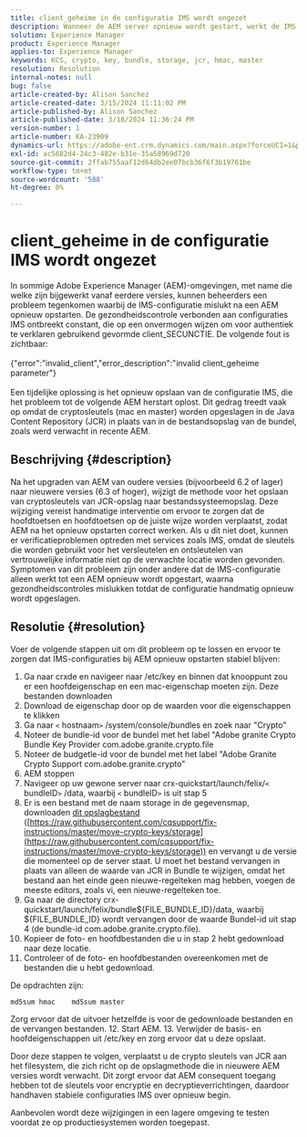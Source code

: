 ```yaml
---
title: client_geheime in de configuratie IMS wordt ongezet
description: Wanneer de AEM server opnieuw wordt gestart, werkt de IMS-configuratie niet meer en moet de gebruiker de configuratie opnieuw opslaan.
solution: Experience Manager
product: Experience Manager
applies-to: Experience Manager
keywords: KCS, crypto, key, bundle, storage, jcr, hmac, master
resolution: Resolution
internal-notes: null
bug: false
article-created-by: Alison Sanchez
article-created-date: 3/15/2024 11:11:02 PM
article-published-by: Alison Sanchez
article-published-date: 3/18/2024 11:36:24 PM
version-number: 1
article-number: KA-23909
dynamics-url: https://adobe-ent.crm.dynamics.com/main.aspx?forceUCI=1&pagetype=entityrecord&etn=knowledgearticle&id=10374947-21e3-ee11-904c-6045bd006b25
exl-id: ac5682d4-24c3-482e-b31e-35a58969d720
source-git-commit: 2ffab755aaf12d64db2ee07bcb36f6f3b19761be
workflow-type: tm+mt
source-wordcount: '588'
ht-degree: 0%

---
```


# client_geheime in de configuratie IMS wordt ongezet


In sommige Adobe Experience Manager (AEM)-omgevingen, met name die welke zijn bijgewerkt vanaf eerdere versies, kunnen beheerders een probleem tegenkomen waarbij de IMS-configuratie mislukt na een AEM opnieuw opstarten. De gezondheidscontrole verbonden aan configuraties IMS ontbreekt constant, die op een onvermogen wijzen om voor authentiek te verklaren gebruikend gevormde client_SECUNCTIE. De volgende fout is zichtbaar:
<br><br>{&quot;error&quot;:&quot;invalid_client&quot;,&quot;error_description&quot;:&quot;invalid client_geheime parameter&quot;}<br><br>
Een tijdelijke oplossing is het opnieuw opslaan van de configuratie IMS, die het probleem tot de volgende AEM herstart oplost. Dit gedrag treedt vaak op omdat de cryptosleutels (mac en master) worden opgeslagen in de Java Content Repository (JCR) in plaats van in de bestandsopslag van de bundel, zoals werd verwacht in recente AEM.

## Beschrijving {#description}


Na het upgraden van AEM van oudere versies (bijvoorbeeld 6.2 of lager) naar nieuwere versies (6.3 of hoger), wijzigt de methode voor het opslaan van cryptosleutels van JCR-opslag naar bestandssysteemopslag. Deze wijziging vereist handmatige interventie om ervoor te zorgen dat de hoofdtoetsen en hoofdtoetsen op de juiste wijze worden verplaatst, zodat AEM na het opnieuw opstarten correct werken. Als u dit niet doet, kunnen er verificatieproblemen optreden met services zoals IMS, omdat de sleutels die worden gebruikt voor het versleutelen en ontsleutelen van vertrouwelijke informatie niet op de verwachte locatie worden gevonden. Symptomen van dit probleem zijn onder andere dat de IMS-configuratie alleen werkt tot een AEM opnieuw wordt opgestart, waarna gezondheidscontroles mislukken totdat de configuratie handmatig opnieuw wordt opgeslagen.


## Resolutie {#resolution}


Voer de volgende stappen uit om dit probleem op te lossen en ervoor te zorgen dat IMS-configuraties bij AEM opnieuw opstarten stabiel blijven:

1. Ga naar crxde en navigeer naar /etc/key en binnen dat knooppunt zou er een hoofdeigenschap en een mac-eigenschap moeten zijn. Deze bestanden downloaden
2. Download de eigenschap door op de waarden voor die eigenschappen te klikken
3. Ga naar `<` hostnaam`>` /system/console/bundles en zoek naar &quot;Crypto&quot;
4. Noteer de bundle-id voor de bundel met het label &quot;Adobe granite Crypto Bundle Key Provider com.adobe.granite.crypto.file
5. Noteer de budgetle-id voor de bundel met het label &quot;Adobe Granite Crypto Support com.adobe.granite.crypto&quot;
6. AEM stoppen
7. Navigeer op uw gewone server naar crx-quickstart/launch/felix/`<` bundleID`>` /data, waarbij `<` bundleID`>`  is uit stap 5
8. Er is een bestand met de naam storage in de gegevensmap, downloaden [dit opslagbestand](https://raw.githubusercontent.com/cqsupport/fix-instructions/master/move-crypto-keys/storage) ([https://raw.githubusercontent.com/cqsupport/fix-instructions/master/move-crypto-keys/storage](https://raw.githubusercontent.com/cqsupport/fix-instructions/master/move-crypto-keys/storage)) en vervangt u de versie die momenteel op de server staat. U moet het bestand vervangen in plaats van alleen de waarde van JCR in Bundle te wijzigen, omdat het bestand aan het einde geen nieuwe-regelteken mag hebben, voegen de meeste editors, zoals vi, een nieuwe-regelteken toe.
9. Ga naar de directory crx-quickstart/launch/felix/bundle${FILE_BUNDLE_ID}/data, waarbij ${FILE_BUNDLE_ID} wordt vervangen door de waarde Bundel-id uit stap 4 (de bundle-id com.adobe.granite.crypto.file).
10. Kopieer de foto- en hoofdbestanden die u in stap 2 hebt gedownload naar deze locatie.
11. Controleer of de foto- en hoofdbestanden overeenkomen met de bestanden die u hebt gedownload.

   De opdrachten zijn:




   ```
   md5sum hmac    md5sum master
   ```



   Zorg ervoor dat de uitvoer hetzelfde is voor de gedownloade bestanden en de vervangen bestanden.
12. Start AEM.
13. Verwijder de basis- en hoofdeigenschappen uit /etc/key en zorg ervoor dat u deze opslaat.


Door deze stappen te volgen, verplaatst u de crypto sleutels van JCR aan het filesystem, die zich richt op de opslagmethode die in nieuwere AEM versies wordt verwacht. Dit zorgt ervoor dat AEM consequent toegang hebben tot de sleutels voor encryptie en decryptieverrichtingen, daardoor handhaven stabiele configuraties IMS over opnieuw begin.

Aanbevolen wordt deze wijzigingen in een lagere omgeving te testen voordat ze op productiesystemen worden toegepast.
